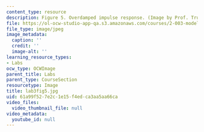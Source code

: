 ```yaml
---
content_type: resource
description: Figure 5. Overdamped impulse response. (Image by Prof. Trumper.)
file: https://ol-ocw-studio-app-qa.s3.amazonaws.com/courses/2-003-modeling-dynamics-and-control-i-spring-2005/61a99f527e2c1e15f4edca3aa5aa66ca_lab3fig5.jpg
file_type: image/jpeg
image_metadata:
  caption: ''
  credit: ''
  image-alt: ''
learning_resource_types:
- Labs
ocw_type: OCWImage
parent_title: Labs
parent_type: CourseSection
resourcetype: Image
title: lab3fig5.jpg
uid: 61a99f52-7e2c-1e15-f4ed-ca3aa5aa66ca
video_files:
  video_thumbnail_file: null
video_metadata:
  youtube_id: null
---
```

